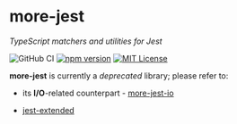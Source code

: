 # more-jest

_TypeScript matchers and utilities for Jest_

![GitHub CI](https://github.com/giancosta86/more-jest/actions/workflows/publish-to-npm.yml/badge.svg)
[![npm version](https://badge.fury.io/js/@giancosta86%2Fmore-jest.svg)](https://badge.fury.io/js/@giancosta86%2Fmore-jest)
[![MIT License](https://img.shields.io/badge/license-MIT-blue.svg?style=flat)](/LICENSE)

**more-jest** is currently a _deprecated_ library; please refer to:

- its **I/O**-related counterpart - [more-jest-io](https://github.com/giancosta86/more-jest-io)

- [jest-extended](https://jest-extended.jestcommunity.dev/)
